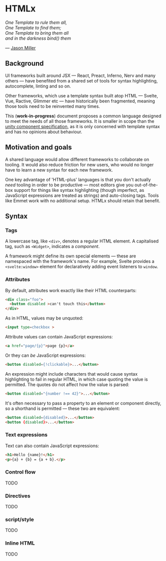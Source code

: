 # HTMLx

<em>One Template to rule them all,<br>
One Template to find them;<br>
One Template to bring them all<br>
and in the darkness bind() them</em>

— [Jason Miller](https://twitter.com/_developit/status/990943081066217472)

## Background

UI frameworks built around JSX — React, Preact, Inferno, Nerv and many others — have benefited from a shared set of tools for syntax highlighting, autocomplete, linting and so on.

Other frameworks, which use a template syntax built atop HTML — Svelte, Vue, Ractive, Glimmer etc — have historically been fragmented, meaning those tools need to be reinvented many times.

This (**work-in-progress**) document proposes a common language designed to meet the needs of all those frameworks. It is smaller in scope than the [unity component specification](https://github.com/TheLarkInn/unity-component-specification), as it is only concerned with template syntax and has no opinions about behaviour.

## Motivation and goals

A shared language would allow different frameworks to collaborate on tooling. It would also reduce friction for new users, who would no longer have to learn a new syntax for each new framework.

One key advantage of 'HTML-plus' languages is that you don't actually *need* tooling in order to be productive — most editors give you out-of-the-box support for things like syntax highlighting (though imperfect, as JavaScript expressions are treated as strings) and auto-closing tags. Tools like Emmet work with no additional setup. HTMLx should retain that benefit.

## Syntax

### Tags

A lowercase tag, like `<div>`, denotes a regular HTML element. A capitalised tag, such as `<Widget>`, indicates a *component*.

A framework might define its own special elements — these are namespaced with the framework's name. For example, Svelte provides a `<svelte:window>` element for declaratively adding event listeners to `window`.

### Attributes

By default, attributes work exactly like their HTML counterparts:

```html
<div class="foo">
  <button disabled >can't touch this</button>
</div>
```

As in HTML, values may be unquoted:

```html
<input type=checkbox >
```

Attribute values can contain JavaScript expressions:

```html
<a href="page/{p}">page {p}</a>
```

Or they can *be* JavaScript expressions:

```html
<button disabled={!clickable}>...</button>
```

An expression might include characters that would cause syntax highlighting to fail in regular HTML, in which case quoting the value is permitted. The quotes do not affect how the value is parsed:

```html
<button disabled="{number !== 42}">...</button>
```

It's often necessary to pass a property to an element or component directly, so a shorthand is permitted — these two are equivalent:

```html
<button disabled={disabled}>...</button>
<button {disabled}>...</button>
```


### Text expressions

Text can also contain JavaScript expressions:

```html
<h1>Hello {name}!</h1>
<p>{a} + {b} = {a + b}.</p>
```


### Control flow

TODO

### Directives

TODO

### script/style

TODO

### Inline HTML

TODO